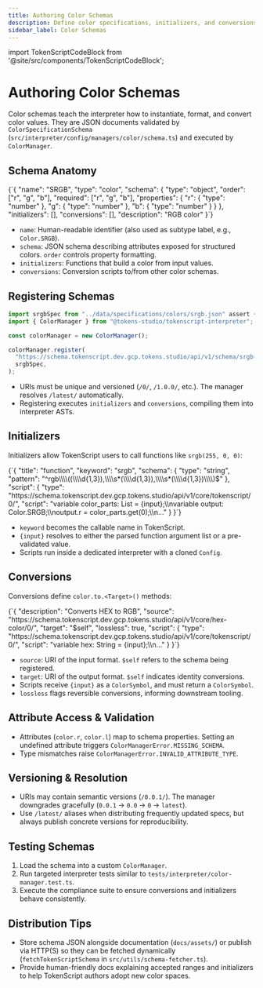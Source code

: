 ```yaml
---
title: Authoring Color Schemas
description: Define color specifications, initializers, and conversions for the TokenScript runtime.
sidebar_label: Color Schemas
---
```


import TokenScriptCodeBlock from '@site/src/components/TokenScriptCodeBlock';

# Authoring Color Schemas

Color schemas teach the interpreter how to instantiate, format, and convert color values. They are JSON documents validated by `ColorSpecificationSchema` (`src/interpreter/config/managers/color/schema.ts`) and executed by `ColorManager`.

## Schema Anatomy

<TokenScriptCodeBlock mode="json" showResult={false}>
{`{
  "name": "SRGB",
  "type": "color",
  "schema": {
    "type": "object",
    "order": ["r", "g", "b"],
    "required": ["r", "g", "b"],
    "properties": {
      "r": { "type": "number" },
      "g": { "type": "number" },
      "b": { "type": "number" }
    }
  },
  "initializers": [],
  "conversions": [],
  "description": "RGB color"
}`}
</TokenScriptCodeBlock>

- `name`: Human-readable identifier (also used as subtype label, e.g., `Color.SRGB`).
- `schema`: JSON schema describing attributes exposed for structured colors. `order` controls property formatting.
- `initializers`: Functions that build a color from input values.
- `conversions`: Conversion scripts to/from other color schemas.

## Registering Schemas

```ts
import srgbSpec from "../data/specifications/colors/srgb.json" assert { type: "json" };
import { ColorManager } from "@tokens-studio/tokenscript-interpreter";

const colorManager = new ColorManager();

colorManager.register(
  "https://schema.tokenscript.dev.gcp.tokens.studio/api/v1/schema/srgb-color/0/",
  srgbSpec,
);
```

- URIs must be unique and versioned (`/0/`, `/1.0.0/`, etc.). The manager resolves `/latest/` automatically.
- Registering executes `initializers` and `conversions`, compiling them into interpreter ASTs.

## Initializers

Initializers allow TokenScript users to call functions like `srgb(255, 0, 0)`:

<TokenScriptCodeBlock mode="json" showResult={false}>
{`{
  "title": "function",
  "keyword": "srgb",
  "schema": { "type": "string", "pattern": "^rgb\\\\((\\\\d{1,3}),\\\\s*(\\\\d{1,3}),\\\\s*(\\\\d{1,3})\\\\)$" },
  "script": {
    "type": "https://schema.tokenscript.dev.gcp.tokens.studio/api/v1/core/tokenscript/0/",
    "script": "variable color_parts: List = {input};\\nvariable output: Color.SRGB;\\noutput.r = color_parts.get(0);\\n..."
  }
}`}
</TokenScriptCodeBlock>

- `keyword` becomes the callable name in TokenScript.
- `{input}` resolves to either the parsed function argument list or a pre-validated value.
- Scripts run inside a dedicated interpreter with a cloned `Config`.

## Conversions

Conversions define `color.to.<Target>()` methods:

<TokenScriptCodeBlock mode="json" showResult={false}>
{`{
  "description": "Converts HEX to RGB",
  "source": "https://schema.tokenscript.dev.gcp.tokens.studio/api/v1/core/hex-color/0/",
  "target": "$self",
  "lossless": true,
  "script": {
    "type": "https://schema.tokenscript.dev.gcp.tokens.studio/api/v1/core/tokenscript/0/",
    "script": "variable hex: String = {input};\\n..."
  }
}`}
</TokenScriptCodeBlock>

- `source`: URI of the input format. `$self` refers to the schema being registered.
- `target`: URI of the output format. `$self` indicates identity conversions.
- Scripts receive `{input}` as a `ColorSymbol`, and must return a `ColorSymbol`.
- `lossless` flags reversible conversions, informing downstream tooling.

## Attribute Access & Validation

- Attributes (`color.r`, `color.l`) map to schema properties. Setting an undefined attribute triggers `ColorManagerError.MISSING_SCHEMA`.
- Type mismatches raise `ColorManagerError.INVALID_ATTRIBUTE_TYPE`.

## Versioning & Resolution

- URIs may contain semantic versions (`/0.0.1/`). The manager downgrades gracefully (`0.0.1` → `0.0` → `0` → `latest`).
- Use `/latest/` aliases when distributing frequently updated specs, but always publish concrete versions for reproducibility.

## Testing Schemas

1. Load the schema into a custom `ColorManager`.
2. Run targeted interpreter tests similar to `tests/interpreter/color-manager.test.ts`.
3. Execute the compliance suite to ensure conversions and initializers behave consistently.

## Distribution Tips

- Store schema JSON alongside documentation (`docs/assets/`) or publish via HTTP(S) so they can be fetched dynamically (`fetchTokenScriptSchema` in `src/utils/schema-fetcher.ts`).
- Provide human-friendly docs explaining accepted ranges and initializers to help TokenScript authors adopt new color spaces.

